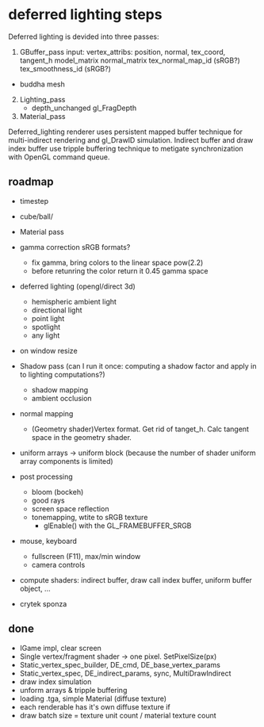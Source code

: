 # deferred lighting steps
Deferred lighting is devided into three passes:
1. GBuffer_pass
input:
	vertex_attribs: position, normal, tex_coord, tangent_h
	model_matrix
	normal_matrix
	tex_normal_map_id (sRGB?)
	tex_smoothness_id (sRGB?)

- buddha mesh


2. Lighting_pass
	- depth_unchanged gl_FragDepth
3. Material_pass

Deferred_lighting renderer uses persistent mapped buffer technique for multi-indirect rendering and gl_DrawID simulation. 
Indirect buffer and draw index buffer use tripple buffering technique to metigate synchronization with OpenGL command queue.



## roadmap

- timestep
- cube/ball/

- Material pass
-  gamma correction sRGB formats?
	- fix gamma, bring colors to the linear space pow(2.2)
	- before retunring the color return it 0.45 gamma space
	
- deferred lighting (opengl/direct 3d)
	- hemispheric ambient light 
	- directional light
	- point light
	- spotlight
	- any light
- on window resize

- Shadow pass (can I run it once: computing a shadow factor and apply in to lighting computations?)
	- shadow mapping
	- ambient occlusion
- normal mapping
	- (Geometry shader)Vertex format. Get rid of tanget_h. Calc tangent space in the geometry shader.
- uniform arrays -> uniform block (because the number of shader uniform array components is limited)
- post processing
	- bloom (bockeh)
	- good rays
	- screen space reflection
	- tonemapping, wtite to sRGB texture
		- glEnable() with the GL_FRAMEBUFFER_SRGB
- mouse, keyboard
	- fullscreen (F11), max/min window
	- camera controls
- compute shaders: indirect buffer, draw call index buffer, uniform buffer object, ...
- crytek sponza 

## done
- IGame impl, clear screen
- Single vertex/fragment shader -> one pixel. SetPixelSize(px)
- Static_vertex_spec_builder, DE_cmd, DE_base_vertex_params
- Static_vertex_spec, DE_indirect_params, sync, MultiDrawIndirect
- draw index simulation
- unform arrays  & tripple buffering
- loading .tga, simple Material (diffuse texture)
- each renderable has it's own diffuse texture if
- draw batch size = texture unit count / material texture count